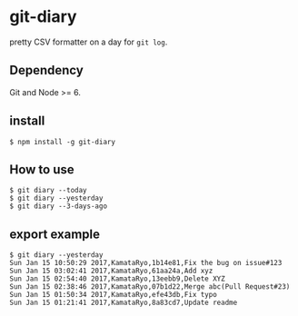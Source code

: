 # git-diary

pretty CSV formatter on a day for `git log`.

## Dependency

Git and Node >= 6.

## install

```
$ npm install -g git-diary
```

## How to use

```
$ git diary --today
$ git diary --yesterday
$ git diary --3-days-ago
```

## export example

```
$ git diary --yesterday
Sun Jan 15 10:50:29 2017,KamataRyo,1b14e81,Fix the bug on issue#123
Sun Jan 15 03:02:41 2017,KamataRyo,61aa24a,Add xyz
Sun Jan 15 02:54:40 2017,KamataRyo,13eebb9,Delete XYZ
Sun Jan 15 02:38:46 2017,KamataRyo,07b1d22,Merge abc(Pull Request#23)
Sun Jan 15 01:50:34 2017,KamataRyo,efe43db,Fix typo
Sun Jan 15 01:21:41 2017,KamataRyo,8a83cd7,Update readme
```
